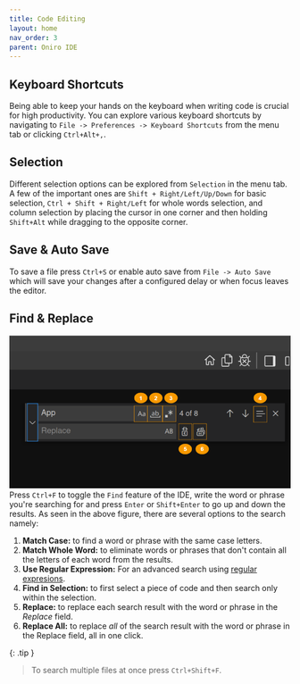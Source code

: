 ```yaml
---
title: Code Editing
layout: home
nav_order: 3
parent: Oniro IDE
---
```


## Keyboard Shortcuts
Being able to keep your hands on the keyboard when writing code is crucial for high productivity. You can explore various keyboard shortcuts by navigating to `File -> Preferences -> Keyboard Shortcuts` from the menu tab or clicking `Ctrl+Alt+,`.

## Selection
Different selection options can be explored from `Selection` in the menu tab. A few of the important ones are `Shift + Right/Left/Up/Down` for basic selection, `Ctrl + Shift + Right/Left`  for whole words selection, and column selection by placing the cursor in one corner and then holding `Shift+Alt` while dragging to the opposite corner.

## Save & Auto Save
To save a file press `Ctrl+S` or enable auto save from `File -> Auto Save` which will save your changes after a configured delay or when focus leaves the editor.

## Find & Replace
![Alt text](assets/images/find-and-replace.png)
Press `Ctrl+F` to toggle the `Find` feature of the IDE, write the word or phrase you're searching for and press `Enter` or `Shift+Enter` to go up and down the results. As seen in the above figure, there are several options to the search namely:

1. **Match Case:** to find a word or phrase with the same case letters.
2. **Match Whole Word:** to eliminate words or phrases that don't contain all the letters of each word from the results.
3. **Use Regular Expression:** For an advanced search using [regular expresions](https://learn.microsoft.com/en-us/visualstudio/ide/using-regular-expressions-in-visual-studio?view=vs-2022).
4. **Find in Selection:** to first select a piece of code and then search only within the selection.
5. **Replace:** to replace each search result with the word or phrase in the *Replace* field.
6. **Replace All:** to replace *all* of the search result with the word or phrase in the Replace field, all in one click.

{: .tip }
> To search multiple files at once press `Ctrl+Shift+F`.
